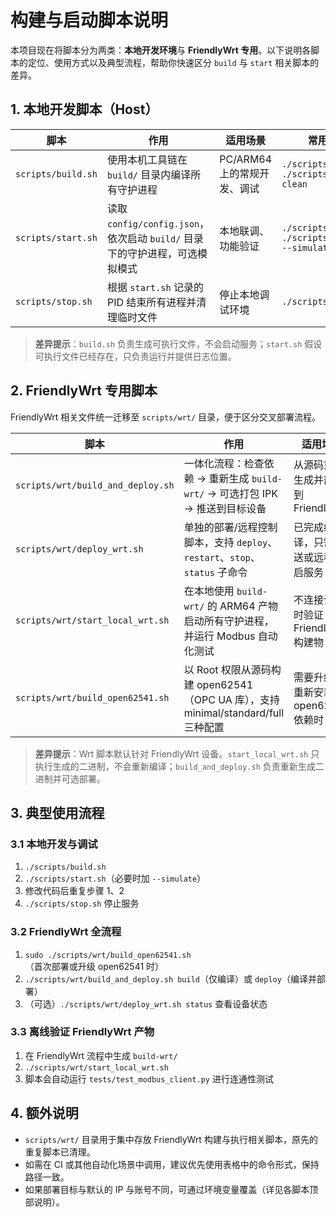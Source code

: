 # 构建与启动脚本说明

本项目现在将脚本分为两类：**本地开发环境**与 **FriendlyWrt 专用**。以下说明各脚本的定位、使用方式以及典型流程，帮助你快速区分 `build` 与 `start` 相关脚本的差异。

## 1. 本地开发脚本（Host）

| 脚本 | 作用 | 适用场景 | 常用命令 |
| --- | --- | --- | --- |
| `scripts/build.sh` | 使用本机工具链在 `build/` 目录内编译所有守护进程 | PC/ARM64 上的常规开发、调试 | `./scripts/build.sh`<br>`./scripts/build.sh clean` |
| `scripts/start.sh` | 读取 `config/config.json`，依次启动 `build/` 目录下的守护进程，可选模拟模式 | 本地联调、功能验证 | `./scripts/start.sh`<br>`./scripts/start.sh --simulate` |
| `scripts/stop.sh` | 根据 `start.sh` 记录的 PID 结束所有进程并清理临时文件 | 停止本地调试环境 | `./scripts/stop.sh` |

> **差异提示**：`build.sh` 负责生成可执行文件，不会启动服务；`start.sh` 假设可执行文件已经存在，只负责运行并提供日志位置。

## 2. FriendlyWrt 专用脚本

FriendlyWrt 相关文件统一迁移至 `scripts/wrt/` 目录，便于区分交叉部署流程。

| 脚本 | 作用 | 适用场景 | 常用命令 |
| --- | --- | --- | --- |
| `scripts/wrt/build_and_deploy.sh` | 一体化流程：检查依赖 → 重新生成 `build-wrt/` → 可选打包 IPK → 推送到目标设备 | 从源码重新生成并部署到 FriendlyWrt | `./scripts/wrt/build_and_deploy.sh build`<br>`./scripts/wrt/build_and_deploy.sh package`<br>`./scripts/wrt/build_and_deploy.sh deploy` |
| `scripts/wrt/deploy_wrt.sh` | 单独的部署/远程控制脚本，支持 `deploy`、`restart`、`stop`、`status` 子命令 | 已完成编译，只需推送或远程重启服务 | `./scripts/wrt/deploy_wrt.sh deploy` |
| `scripts/wrt/start_local_wrt.sh` | 在本地使用 `build-wrt/` 的 ARM64 产物启动所有守护进程，并运行 Modbus 自动化测试 | 不连接设备时验证 FriendlyWrt 构建物 | `./scripts/wrt/start_local_wrt.sh` |
| `scripts/wrt/build_open62541.sh` | 以 Root 权限从源码构建 open62541（OPC UA 库），支持 minimal/standard/full 三种配置 | 需要升级或重新安装 open62541 依赖时 | `sudo BUILD_CONFIG=standard ./scripts/wrt/build_open62541.sh` |

> **差异提示**：Wrt 脚本默认针对 FriendlyWrt 设备。`start_local_wrt.sh` 只执行生成的二进制，不会重新编译；`build_and_deploy.sh` 负责重新生成二进制并可选部署。

## 3. 典型使用流程

### 3.1 本地开发与调试
1. `./scripts/build.sh`
2. `./scripts/start.sh`（必要时加 `--simulate`）
3. 修改代码后重复步骤 1、2
4. `./scripts/stop.sh` 停止服务

### 3.2 FriendlyWrt 全流程
1. `sudo ./scripts/wrt/build_open62541.sh`（首次部署或升级 open62541 时）
2. `./scripts/wrt/build_and_deploy.sh build`（仅编译）或 `deploy`（编译并部署）
3. （可选）`./scripts/wrt/deploy_wrt.sh status` 查看设备状态

### 3.3 离线验证 FriendlyWrt 产物
1. 在 FriendlyWrt 流程中生成 `build-wrt/`
2. `./scripts/wrt/start_local_wrt.sh`
3. 脚本会自动运行 `tests/test_modbus_client.py` 进行连通性测试

## 4. 额外说明

- `scripts/wrt/` 目录用于集中存放 FriendlyWrt 构建与执行相关脚本，原先的重复脚本已清理。
- 如需在 CI 或其他自动化场景中调用，建议优先使用表格中的命令形式，保持路径一致。
- 如果部署目标与默认的 IP 与账号不同，可通过环境变量覆盖（详见各脚本顶部说明）。
